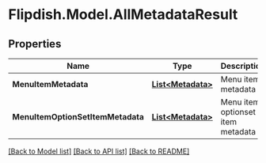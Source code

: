 # Flipdish.Model.AllMetadataResult
## Properties

Name | Type | Description | Notes
------------ | ------------- | ------------- | -------------
**MenuItemMetadata** | [**List&lt;Metadata&gt;**](Metadata.md) | Menu item metadata | [optional] 
**MenuItemOptionSetItemMetadata** | [**List&lt;Metadata&gt;**](Metadata.md) | Menu item optionset item metadata | [optional] 

[[Back to Model list]](../README.md#documentation-for-models) [[Back to API list]](../README.md#documentation-for-api-endpoints) [[Back to README]](../README.md)

